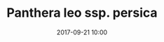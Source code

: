 ---
layout: animal
title: "Panthera leo ssp. persica"
name: "Asiatic Lion"
iucn: "Endangered"
class: "Mammals"
date: 2017-09-21 10:00
published: true
location: Alipore Zoo, West Bengal, India
categories: animal
images: 1
thumb: 1
permalink: "/animal/:title/"
tags:
- giraffe
---